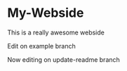 # My-Webside

This is a really awesome webside

Edit on example branch

Now editing on update-readme branch
